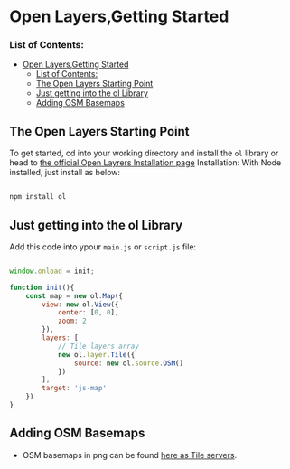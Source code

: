 # Open Layers,Getting Started
### List of Contents:
- [Open Layers,Getting Started](#open-layersgetting-started)
    - [List of Contents:](#list-of-contents)
  - [The Open Layers Starting Point](#the-open-layers-starting-point)
  - [Just getting into the ol Library](#just-getting-into-the-ol-library)
  - [Adding OSM Basemaps](#adding-osm-basemaps)
    
## The Open Layers Starting Point
To get started, cd into your working directory and install the `ol` library or head to [the official Open Layrers Installation page]()
Installation: 
With Node installed, just install as below: 

```jsx

npm install ol

```
## Just getting into the ol Library
Add this code into ypour `main.js` or `script.js` file:
```jsx

window.onload = init;

function init(){
    const map = new ol.Map({
        view: new ol.View({
            center: [0, 0],
            zoom: 2
        }),
        layers: [
            // Tile layers array
            new ol.layer.Tile({
                source: new ol.source.OSM()
            })
        ],
        target: 'js-map'
    })
}

```
## Adding OSM Basemaps
- OSM basemaps in png can be found [here as Tile servers](https://wiki.openstreetmap.org/wiki/Tile_servers).
